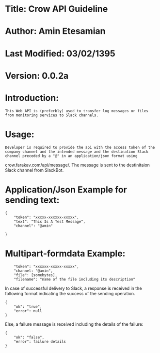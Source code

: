 # Title: Crow API Guideline

# Author: Amin Etesamian

# Last Modified: 03/02/1395

# Version: 0.0.2a



# Introduction:
	This Web API is (preferbly) used to transfer log messages or files from monitoring services to Slack channels.


# Usage:
	Developer is required to provide the api with the access token of the company channel and the intended message and the destination Slack channel preceded by a "@" in an application/json format using 
crow.farakav.com/api/message/. The message is sent to the destinitaion Slack channel from SlackBot.
	

# Application/Json Example for sending text:
	
	{
		"token": "xxxxx-xxxxxx-xxxxx",	
		"text": "This Is A Test Message",		
		"channel": "@amin"
		
	}

# Multipart-formdata Example:
		"token": "xxxxxx-xxxxx-xxxxx",
		"channel: "@amin",
		"file": [somebytes],
		"filename": "name of the file including its description"

	
In case of successful delivery to Slack, a response is received in the following format indicating the success of the sending operation.
	
    {
		"ok": "true",
		"error": null
	}


Else, a failure message is received including the details of the failure:
	
    {
		"ok": "false",
		"error": failure details
	}



